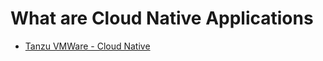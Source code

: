 # What are Cloud Native Applications

* [Tanzu VMWare - Cloud Native](https://tanzu.vmware.com/cloud-native#:~:text=Cloud%20native%20is%20an%20approach,the%20cloud%20computing%20delivery%20model.&text=Cloud%20native%20development%20is%20appropriate,created%20and%20deployed%2C%20not%20where.)
